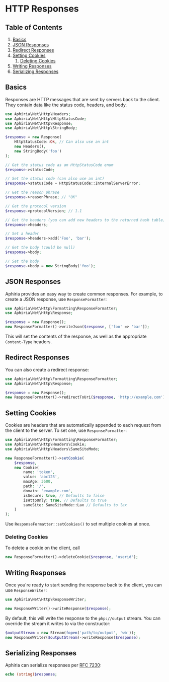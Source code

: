 <h1 id="doc-title">HTTP Responses</h1>

<nav class="toc-nav" markdown="1">

<div class="toc-nav-contents" markdown="1">

<h2 id="table-of-contents">Table of Contents</h2>

1. [Basics](#basics)
2. [JSON Responses](#json-responses)
3. [Redirect Responses](#redirect-responses)
4. [Setting Cookies](#setting-response-cookies)
   1. [Deleting Cookies](#deleting-response-cookies)
5. [Writing Responses](#writing-responses)
6. [Serializing Responses](#serializing-responses)

</div>

</nav>

<h2 id="basics">Basics</h2>

Responses are HTTP messages that are sent by servers back to the client.  They contain data like the status code, headers, and body.

```php
use Aphiria\Net\Http\Headers;
use Aphiria\Net\Http\HttpStatusCode;
use Aphiria\Net\Http\Response;
use Aphiria\Net\Http\StringBody;

$response = new Response(
    HttpStatusCode::Ok, // Can also use an int
    new Headers(),
    new StringBody('foo')
);

// Get the status code as an HttpStatusCode enum
$response->statusCode;

// Set the status code (can also use an int)
$response->statusCode = HttpStatusCode::InternalServerError;

// Get the reason phrase
$response->reasonPhrase; // "OK"

// Get the protocol version
$response->protocolVersion; // 1.1

// Get the headers (you can add new headers to the returned hash table)
$response->headers;

// Set a header
$response->headers->add('Foo', 'bar');

// Get the body (could be null)
$response->body;

// Set the body
$response->body = new StringBody('foo');
```

<h2 id="json-responses">JSON Responses</h2>

Aphiria provides an easy way to create common responses.  For example, to create a JSON response, use `ResponseFormatter`:

```php
use Aphiria\Net\Http\Formatting\ResponseFormatter;
use Aphiria\Net\Http\Response;

$response = new Response();
new ResponseFormatter()->writeJson($response, ['foo' => 'bar']);
```

This will set the contents of the response, as well as the appropriate `Content-Type` headers.

<h2 id="redirect-responses">Redirect Responses</h2>

You can also create a redirect response:

```php
use Aphiria\Net\Http\Formatting\ResponseFormatter;
use Aphiria\Net\Http\Response;

$response = new Response();
new ResponseFormatter()->redirectToUri($response, 'http://example.com');
```

<h2 id="setting-response-cookies">Setting Cookies</h2>

Cookies are headers that are automatically appended to each request from the client to the server.  To set one, use `ResponseFormatter`:

```php
use Aphiria\Net\Http\Formatting\ResponseFormatter;
use Aphiria\Net\Http\Headers\Cookie;
use Aphiria\Net\Http\Headers\SameSiteMode;

new ResponseFormatter()->setCookie(
    $response,
    new Cookie(
        name: 'token',
        value: 'abc123',
        maxAge: 3600,
        path: '/',
        domain: 'example.com',
        isSecure: true, // Defaults to false
        isHttpOnly: true, // Defaults to true
        sameSite: SameSiteMode::Lax // Defaults to lax
    )
);
```

Use `ResponseFormatter::setCookies()` to set multiple cookies at once.

<h3 id="deleting-response-cookies">Deleting Cookies</h3>

To delete a cookie on the client, call

```php
new ResponseFormatter()->deleteCookie($response, 'userid');
```

<h2 id="writing-responses">Writing Responses</h2>

Once you're ready to start sending the response back to the client, you can use `ResponseWriter`:

```php
use Aphiria\Net\Http\ResponseWriter;

new ResponseWriter()->writeResponse($response);
```

By default, this will write the response to the `php://output` stream.  You can override the stream it writes to via the constructor:

```php
$outputStream = new Stream(fopen('path/to/output', 'wb'));
new ResponseWriter($outputStream)->writeResponse($response);
```

<h2 id="serializing-responses">Serializing Responses</h2>

Aphiria can serialize responses per <a href="https://tools.ietf.org/html/rfc7230#section-3" target="_blank">RFC 7230</a>:

```php
echo (string)$response;
```
